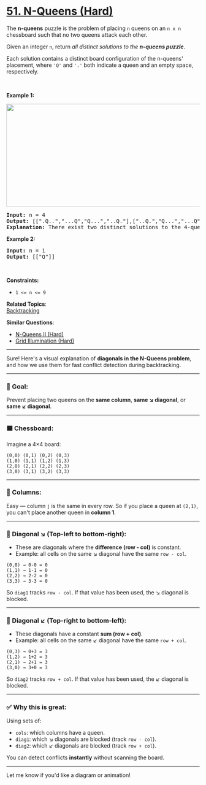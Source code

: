 # [51. N-Queens (Hard)](https://leetcode.com/problems/n-queens/)

<p>The <strong>n-queens</strong> puzzle is the problem of placing <code>n</code> queens on an <code>n x n</code> chessboard such that no two queens attack each other.</p>

<p>Given an integer <code>n</code>, return <em>all distinct solutions to the <strong>n-queens puzzle</strong></em>.</p>

<p>Each solution contains a distinct board configuration of the n-queens' placement, where <code>'Q'</code> and <code>'.'</code> both indicate a queen and an empty space, respectively.</p>

<p>&nbsp;</p>
<p><strong>Example 1:</strong></p>
<img alt="" src="https://assets.leetcode.com/uploads/2020/11/13/queens.jpg" style="width: 600px; height: 268px;">
<pre><strong>Input:</strong> n = 4
<strong>Output:</strong> [[".Q..","...Q","Q...","..Q."],["..Q.","Q...","...Q",".Q.."]]
<strong>Explanation:</strong> There exist two distinct solutions to the 4-queens puzzle as shown above
</pre>

<p><strong>Example 2:</strong></p>

<pre><strong>Input:</strong> n = 1
<strong>Output:</strong> [["Q"]]
</pre>

<p>&nbsp;</p>
<p><strong>Constraints:</strong></p>

<ul>
	<li><code>1 &lt;= n &lt;= 9</code></li>
</ul>

**Related Topics**:  
[Backtracking](https://leetcode.com/tag/backtracking/)

**Similar Questions**:

- [N-Queens II (Hard)](https://leetcode.com/problems/n-queens-ii/)
- [Grid Illumination (Hard)](https://leetcode.com/problems/grid-illumination/)

---

Sure! Here's a visual explanation of **diagonals in the N-Queens problem**, and how we use them for fast conflict detection during backtracking.

---

### 🎯 Goal:

Prevent placing two queens on the **same column**, **same ↘ diagonal**, or **same ↙ diagonal**.

---

### 🟦 Chessboard:

Imagine a 4×4 board:

```
(0,0) (0,1) (0,2) (0,3)
(1,0) (1,1) (1,2) (1,3)
(2,0) (2,1) (2,2) (2,3)
(3,0) (3,1) (3,2) (3,3)
```

---

### 🔸 Columns:

Easy — column `j` is the same in every row. So if you place a queen at `(2,1)`, you can't place another queen in **column 1**.

---

### 🔹 Diagonal ↘ (Top-left to bottom-right):

- These are diagonals where the **difference (row - col)** is constant.
- Example: all cells on the same ↘ diagonal have the same `row - col`.

```
(0,0) → 0-0 = 0
(1,1) → 1-1 = 0
(2,2) → 2-2 = 0
(3,3) → 3-3 = 0
```

So `diag1` tracks `row - col`. If that value has been used, the ↘ diagonal is blocked.

---

### 🔸 Diagonal ↙ (Top-right to bottom-left):

- These diagonals have a constant **sum (row + col)**.
- Example: all cells on the same ↙ diagonal have the same `row + col`.

```
(0,3) → 0+3 = 3
(1,2) → 1+2 = 3
(2,1) → 2+1 = 3
(3,0) → 3+0 = 3
```

So `diag2` tracks `row + col`. If that value has been used, the ↙ diagonal is blocked.

---

### ✅ Why this is great:

Using sets of:

- `cols`: which columns have a queen.
- `diag1`: which ↘ diagonals are blocked (track `row - col`).
- `diag2`: which ↙ diagonals are blocked (track `row + col`).

You can detect conflicts **instantly** without scanning the board.

---

Let me know if you'd like a diagram or animation!
